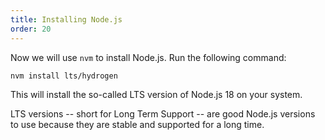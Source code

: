 ```yaml
---
title: Installing Node.js
order: 20
---
```


Now we will use `nvm` to install Node.js. Run the following command:

```bash
nvm install lts/hydrogen
```

This will install the so-called LTS version of Node.js 18 on your system.

LTS versions -- short for Long Term Support -- are good Node.js versions
to use because they are stable and supported for a long time.
